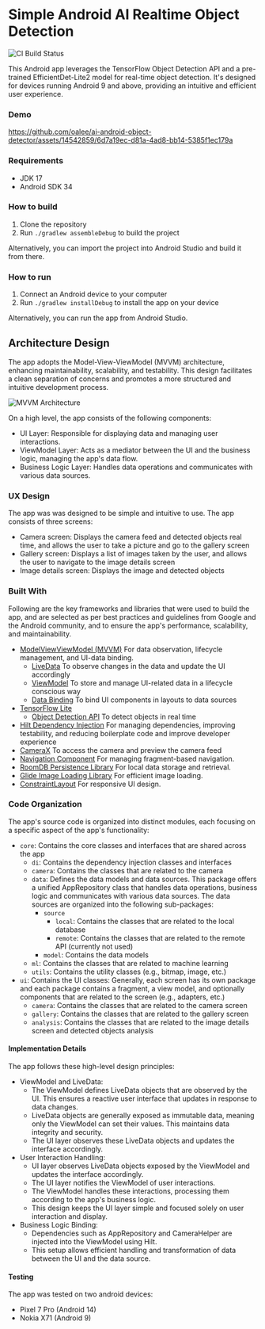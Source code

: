 # Simple Android AI Realtime Object Detection

![CI Build Status](https://github.com/oalee/ai-android-object-detector/actions/workflows/gradle-publish.yml/badge.svg)

This Android app leverages the TensorFlow Object Detection API and a pre-trained EfficientDet-Lite2 model for real-time object detection. It's designed for devices running Android 9 and above, providing an intuitive and efficient user experience.

### Demo
https://github.com/oalee/ai-android-object-detector/assets/14542859/6d7a19ec-d81a-4ad8-bb14-5385f1ec179a


### Requirements
- JDK 17
- Android SDK 34 

### How to build
1. Clone the repository
2. Run `./gradlew assembleDebug` to build the project

Alternatively, you can import the project into Android Studio and build it from there.

### How to run
1. Connect an Android device to your computer
2. Run `./gradlew installDebug` to install the app on your device

Alternatively, you can run the app from Android Studio.


## Architecture Design

The app adopts the Model-View-ViewModel (MVVM) architecture, enhancing maintainability, scalability, and testability. This design facilitates a clean separation of concerns and promotes a more structured and intuitive development process.

![MVVM Architecture](https://developer.android.com/topic/libraries/architecture/images/final-architecture.png)

On a high level, the app consists of the following components:

- UI Layer: Responsible for displaying data and managing user interactions.
- ViewModel Layer: Acts as a mediator between the UI and the business logic, managing the app's data flow.
- Business Logic Layer: Handles data operations and communicates with various data sources.

### UX Design

The app was was designed to be simple and intuitive to use. The app consists of three screens:

- Camera screen: Displays the camera feed and detected objects real time, and allows the user to take a picture and go to the gallery screen
- Gallery screen: Displays a list of images taken by the user, and allows the user to navigate to the image details screen
- Image details screen: Displays the image and detected objects

### Built With

Following are the key frameworks and libraries that were used to build the app, and are selected as per best practices and guidelines from Google and the Android community, and to ensure the app's performance, scalability, and maintainability.

- [ModelViewViewModel (MVVM)](https://developer.android.com/jetpack/guide) For data observation, lifecycle management, and UI-data binding.
  - [LiveData](https://developer.android.com/topic/libraries/architecture/livedata) To observe changes in the data and update the UI accordingly
  - [ViewModel](https://developer.android.com/topic/libraries/architecture/viewmodel) To store and manage UI-related data in a lifecycle conscious way
  - [Data Binding](https://developer.android.com/topic/libraries/data-binding) To bind UI components in layouts to data sources
- [TensorFlow Lite](https://www.tensorflow.org/lite)
  - [Object Detection API](https://www.tensorflow.org/lite/models/object_detection/overview) To detect objects in real time
- [Hilt Dependency Injection](https://developer.android.com/training/dependency-injection/hilt-android) For managing dependencies, improving testability, and reducing boilerplate code and improve developer experience
- [CameraX](https://developer.android.com/training/camerax) To access the camera and preview the camera feed
- [Navigation Component](https://developer.android.com/guide/navigation) For managing fragment-based navigation.
- [RoomDB Persistence Library](https://developer.android.com/training/data-storage/room) For local data storage and retrieval.
- [Glide Image Loading Library](https://github.com/bumptech/glide) For efficient image loading.
- [ConstraintLayout](https://developer.android.com/training/constraint-layout) For responsive UI design.


### Code Organization
The app's source code is organized into distinct modules, each focusing on a specific aspect of the app's functionality:

- `core`: Contains the core classes and interfaces that are shared across the app
  - `di`: Contains the dependency injection classes and interfaces
  - `camera`: Contains the classes that are related to the camera
  - `data`: Defines the data models and data sources. This package offers a unified AppRepository class that handles data operations, business logic and communicates with various data sources. The data sources are organized into the following sub-packages:
    - `source`
      - `local`: Contains the classes that are related to the local database
      - `remote`: Contains the classes that are related to the remote API (currently not used)
    - `model`: Contains the data models
  - `ml`: Contains the classes that are related to machine learning
  - `utils`: Contains the utility classes (e.g., bitmap, image, etc.)
- `ui`: Contains the UI classes: Generally, each screen has its own package and each package contains a fragment, a view model, and optionally components that are related to the screen (e.g., adapters, etc.)
  - `camera`: Contains the classes that are related to the camera screen
  - `gallery`: Contains the classes that are related to the gallery screen
  - `analysis`: Contains the classes that are related to the image details screen and detected objects analysis

#### Implementation Details
The app follows these high-level design principles:
- ViewModel and LiveData:
  - The ViewModel defines LiveData objects that are observed by the UI. This ensures a reactive user interface that updates in response to data changes.
  - LiveData objects are generally exposed as immutable data, meaning only the ViewModel can set their values. This maintains data integrity and security.
  - The UI layer observes these LiveData objects and updates the interface accordingly.
- User Interaction Handling:
  - UI layer observes LiveData objects exposed by the ViewModel and updates the interface accordingly. 
  - The UI layer notifies the ViewModel of user interactions.
  - The ViewModel handles these interactions, processing them according to the app's business logic.
  - This design keeps the UI layer simple and focused solely on user interaction and display.
- Business Logic Binding:
  - Dependencies such as AppRepository and CameraHelper are injected into the ViewModel using Hilt.
  - This setup allows efficient handling and transformation of data between the UI and the data source.


#### Testing

The app was tested on two android devices:
- Pixel 7 Pro (Android 14)
- Nokia X71 (Android 9)
